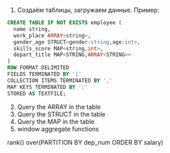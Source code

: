 1. Создаём таблицы, загружаем данные. Пример:
```sql
CREATE TABLE IF NOT EXISTS employee (
  name string,
  work_place ARRAY<string>,
  gender_age STRUCT<gender:string,age:int>,
  skills_score MAP<string,int>,
  depart_title MAP<STRING,ARRAY<STRING>>
)
ROW FORMAT DELIMITED
FIELDS TERMINATED BY '|'
COLLECTION ITEMS TERMINATED BY ','
MAP KEYS TERMINATED BY ':'
STORED AS TEXTFILE;
```
2. Query the ARRAY in the table
3. Query the STRUCT in the table
4. Query the MAP in the table
5. window aggregate functions

rank() over(PARTITION BY dep_num ORDER BY salary) 
